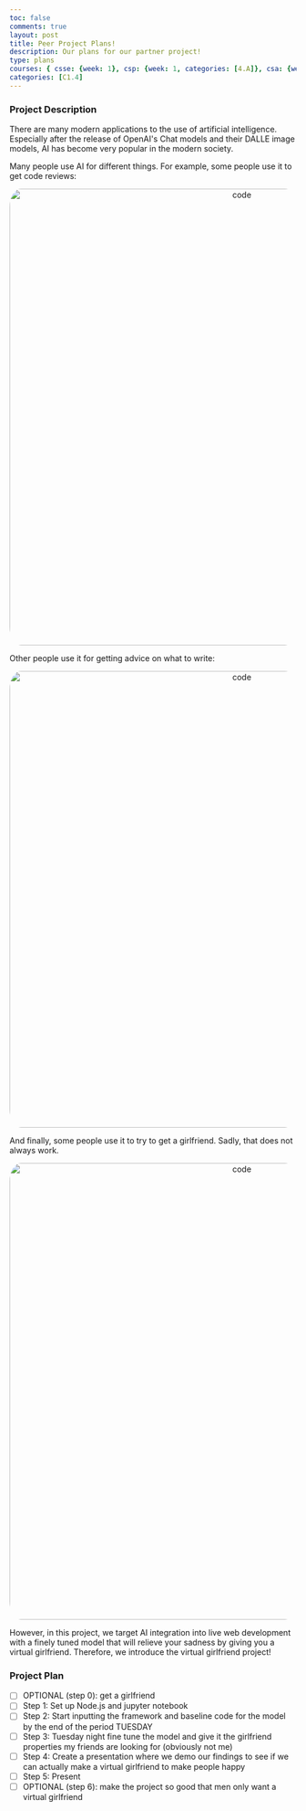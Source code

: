 ```yaml
---
toc: false
comments: true
layout: post
title: Peer Project Plans!
description: Our plans for our partner project!
type: plans
courses: { csse: {week: 1}, csp: {week: 1, categories: [4.A]}, csa: {week: 0}, labnotebook: {week: 2} }
categories: [C1.4]
---
```


### Project Description
There are many modern applications to the use of artificial intelligence. Especially after the release of OpenAI's Chat models and their DALLE image models, AI has become very popular in the modern society.

Many people use AI for different things. For example, some people use it to get code reviews:

<div style="text-align: center;">   
    <img src="/Rackets-Blog/images/pair_project_plans/gpt_code.png" alt="code" width="800" style="border-radius: 4%;"/>
</div>

Other people use it for getting advice on what to write:

<div style="text-align: center;">   
    <img src="/Rackets-Blog/images/pair_project_plans/gpt_writing.png" alt="code" width="800" style="border-radius: 4%;"/>
</div>

And finally, some people use it to try to get a girlfriend. Sadly, that does not always work.

<div style="text-align: center;">   
    <img src="/Rackets-Blog/images/pair_project_plans/gpt_gf.png" alt="code" width="800" style="border-radius: 4%;"/>
</div>

However, in this project, we target AI integration into live web development with a finely tuned model that will relieve your sadness by giving you a virtual girlfriend. Therefore, we introduce the virtual girlfriend project!

### Project Plan
- [ ] OPTIONAL (step 0): get a girlfriend
- [ ] Step 1: Set up Node.js and jupyter notebook
- [ ] Step 2: Start inputting the framework and baseline code for the model by the end of the period TUESDAY
- [ ] Step 3: Tuesday night fine tune the model and give it the girlfriend properties my friends are looking for (obviously not me)
- [ ] Step 4: Create a presentation where we demo our findings to see if we can actually make a virtual girlfriend to make people happy
- [ ] Step 5: Present
- [ ] OPTIONAL (step 6): make the project so good that men only want a virtual girlfriend